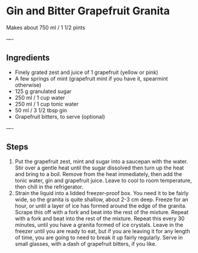 # Gin and Bitter Grapefruit Granita

Makes about 750 ml / 1 1/2 pints

—-

## Ingredients

* Finely grated zest and juice of 1 grapefruit (yellow or pink)
* A few springs of mint (grapefruit mint if you have it, spearmint otherwise)
* 125 g granulated sugar
* 250 ml / 1 cup water
* 250 ml / 1 cup tonic water
* 50 ml / 3 1/2 tbsp gin
* Grapefruit bitters, to serve (optional)

—-

## Steps

1.  Put the grapefruit zest, mint and sugar into a saucepan with the water. Stir over a gentle heat until the sugar dissolved then turn up the heat and bring to a boil. Remove from the heat immediately, then add the tonic water, gin and grapefruit juice. Leave to cool to room temperature, then chill in the refrigerator.
2.  Strain the liquid into a lidded freezer-proof box. You need it to be fairly wide, so the granita is quite shallow, about 2-3 cm deep. Freeze for an hour, or until a layer of ice has formed around the edge of the granita. Scrape this off with a fork and beat into the rest of the mixture. Repeat with a fork and beat into the rest of the mixture. Repeat this every 30 minutes, until you have a granita formed of ice crystals. Leave in the freezer until you are ready to eat, but if you are leaving it for any length of time, you are going to need to break it up fairly regularly. Serve in small glasses, with a dash of grapefruit bitters, if you like.